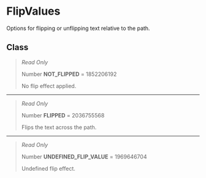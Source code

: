 # FlipValues
Options for flipping or unflipping text relative to the path.

## Class
> *Read Only* 
> 
> Number **NOT_FLIPPED** = 1852206192
> 
> No flip effect applied.
*** 
> *Read Only* 
> 
> Number **FLIPPED** = 2036755568
> 
> Flips the text across the path.
*** 
> *Read Only* 
> 
> Number **UNDEFINED_FLIP_VALUE** = 1969646704
> 
> Undefined flip effect.

